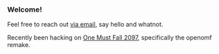 ### Welcome!

Feel free to reach out [via email](mailto://golgothasTerror101@gmail.com), say hello and whatnot.

Recently been hacking on [One Must Fall 2097](https://github.com/omf2097/openomf/), specifically the openomf remake.

<!--
**Nopey/Nopey** is a ✨ _special_ ✨ repository because its `README.md` (this file) appears on your GitHub profile.

Here are some ideas to get you started:

- 🔭 I’m currently working on ...
- 🌱 I’m currently learning ...
- 👯 I’m looking to collaborate on ...
- 🤔 I’m looking for help with ...
- 💬 Ask me about ...
- 📫 How to reach me: ...
- 😄 Pronouns: ...
- ⚡ Fun fact: ...
-->

